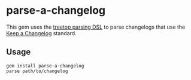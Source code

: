 # parse-a-changelog

This gem uses the [treetop parsing DSL](https://github.com/cjheath/treetop) to
parse changelogs that use the [Keep a Changelog](https://keepachangelog.com)
standard.

## Usage

```
gem install parse-a-changelog
parse path/to/changelog
```